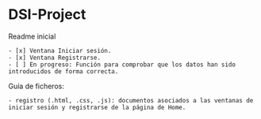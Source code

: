 # DSI-Project

Readme inicial

	- [x] Ventana Iniciar sesión.
	- [x] Ventana Registrarse.
	- [ ] En progreso: Función para comprobar que los datos han sido introducidos de forma correcta.

Guía de ficheros:

	- registro (.html, .css, .js): documentos asociados a las ventanas de iniciar sesión y registrarse de la página de Home.

